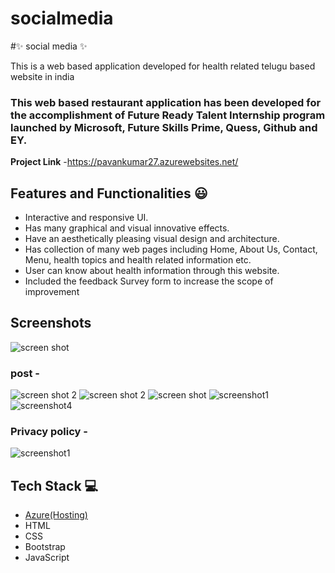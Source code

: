 # socialmedia


 #✨ social media  ✨

This is a web based application developed for health related telugu based website in india

### This web based restaurant application has been developed for the accomplishment of Future Ready Talent Internship program launched by Microsoft, Future Skills Prime, Quess, Github and EY.


**Project Link** -https://pavankumar27.azurewebsites.net/


## Features and Functionalities 😃

- Interactive and responsive UI.
- Has many graphical and visual innovative effects.
- Have an aesthetically pleasing visual design and architecture.
- Has collection of many web pages including Home, About Us, Contact, Menu, health topics and health related information etc.
- User can know about health information through this website.
- Included the feedback Survey form to increase the scope of improvement 

## Screenshots




![screen shot](https://user-images.githubusercontent.com/113750059/193397691-64c8e6dd-b580-45d0-bd57-1995e9290ab1.png)


### post -



![screen shot 2](https://user-images.githubusercontent.com/113750059/193398491-925a73dd-b4fc-46c3-b819-bdebf372db09.png)
![screen shot 2](https://user-images.githubusercontent.com/113750059/193398647-830bc727-b6fa-45da-8e0e-f86db729db24.png)
![screen shot](https://user-images.githubusercontent.com/113750059/193398648-0f2170b9-3801-4bab-9d9d-b93332af51da.png)
![screenshot1](https://user-images.githubusercontent.com/113750059/193398649-e719335b-f42f-44c3-a8d7-8638b4b913d9.png)
![screenshot4](https://user-images.githubusercontent.com/113750059/193398651-dbc38fa2-466a-4ead-9546-6e86050eb38b.png)


### Privacy policy -




![screenshot1](https://user-images.githubusercontent.com/113750059/193397933-c85453aa-aa2b-433e-a670-b5265509b415.png)

## Tech Stack 💻

- [Azure(Hosting)](https://azure.microsoft.com/en-in/features/azure-portal/)
- HTML
- CSS
- Bootstrap
- JavaScript
